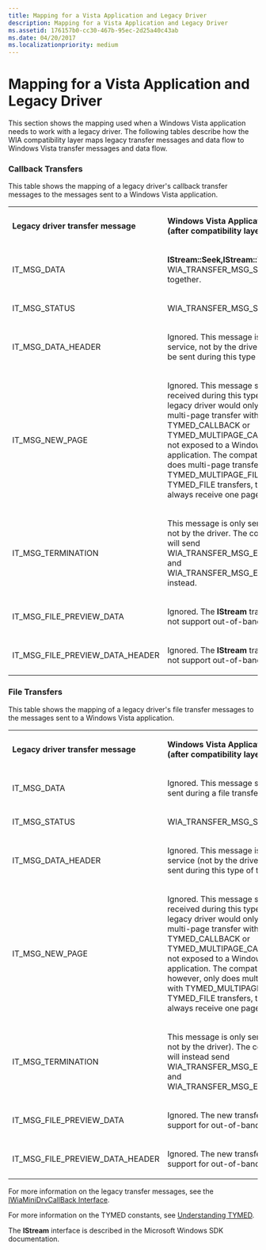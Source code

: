 ```yaml
---
title: Mapping for a Vista Application and Legacy Driver
description: Mapping for a Vista Application and Legacy Driver
ms.assetid: 176157b0-cc30-467b-95ec-2d25a40c43ab
ms.date: 04/20/2017
ms.localizationpriority: medium
---
```


# Mapping for a Vista Application and Legacy Driver


This section shows the mapping used when a Windows Vista application needs to work with a legacy driver. The following tables describe how the WIA compatibility layer maps legacy transfer messages and data flow to Windows Vista transfer messages and data flow.

### Callback Transfers

This table shows the mapping of a legacy driver's callback transfer messages to the messages sent to a Windows Vista application.

<table>
<colgroup>
<col width="50%" />
<col width="50%" />
</colgroup>
<tbody>
<tr class="odd">
<td><p><strong>Legacy driver transfer message</strong></p></td>
<td><p><strong>Windows Vista Application message (after compatibility layer conversion)</strong></p></td>
</tr>
<tr class="even">
<td><p>IT_MSG_DATA</p></td>
<td><p><strong>IStream::Seek,IStream::Write</strong>, and WIA_TRANSFER_MSG_STATUS all ORed together.</p></td>
</tr>
<tr class="odd">
<td><p>IT_MSG_STATUS</p></td>
<td><p>WIA_TRANSFER_MSG_STATUS</p></td>
</tr>
<tr class="even">
<td><p>IT_MSG_DATA_HEADER</p></td>
<td><p>Ignored. This message is only sent by the service, not by the driver, and will never be sent during this type of transfer.</p></td>
</tr>
<tr class="odd">
<td><p>IT_MSG_NEW_PAGE</p></td>
<td><p>Ignored. This message should never be received during this type of transfer. A legacy driver would only send this during a multi-page transfer with TYMED_CALLBACK or TYMED_MULTIPAGE_CALLBACK that are not exposed to a Windows Vista application. The compatibility layer only does multi-page transfers with TYMED_MULTIPAGE_FILE. For TYMED_FILE transfers, the application will always receive one page at a time.</p></td>
</tr>
<tr class="even">
<td><p>IT_MSG_TERMINATION</p></td>
<td><p>This message is only sent by the service, not by the driver. The compatibility layer will send WIA_TRANSFER_MSG_END_OF_STREAM and WIA_TRANSFER_MSG_END_OF_TRANSFER instead.</p></td>
</tr>
<tr class="odd">
<td><p>IT_MSG_FILE_PREVIEW_DATA</p></td>
<td><p>Ignored. The <strong>IStream</strong> transfer model does not support out-of-band data.</p></td>
</tr>
<tr class="even">
<td><p>IT_MSG_FILE_PREVIEW_DATA_HEADER</p></td>
<td><p>Ignored. The <strong>IStream</strong> transfer model does not support out-of-band data.</p></td>
</tr>
</tbody>
</table>

 

### File Transfers

This table shows the mapping of a legacy driver's file transfer messages to the messages sent to a Windows Vista application.

<table>
<colgroup>
<col width="50%" />
<col width="50%" />
</colgroup>
<tbody>
<tr class="odd">
<td><p><strong>Legacy driver transfer message</strong></p></td>
<td><p><strong>Windows Vista Application message (after compatibility layer conversion)</strong></p></td>
</tr>
<tr class="even">
<td><p>IT_MSG_DATA</p></td>
<td><p>Ignored. This message should never be sent during a file transfer.</p></td>
</tr>
<tr class="odd">
<td><p>IT_MSG_STATUS</p></td>
<td><p>WIA_TRANSFER_MSG_STATUS</p></td>
</tr>
<tr class="even">
<td><p>IT_MSG_DATA_HEADER</p></td>
<td><p>Ignored. This message is only sent by the service (not by the driver) and will never be sent during this type of transfer.</p></td>
</tr>
<tr class="odd">
<td><p>IT_MSG_NEW_PAGE</p></td>
<td><p>Ignored. This message should never be received during this type of transfer. A legacy driver would only send this during a multi-page transfer with TYMED_CALLBACK or TYMED_MULTIPAGE_CALLBACK that are not exposed to a Windows Vista application. The compatibility layer, however, only does multi-page transfers with TYMED_MULTIPAGE_FILE. For TYMED_FILE transfers, the driver will always receive one page at a time.</p></td>
</tr>
<tr class="even">
<td><p>IT_MSG_TERMINATION</p></td>
<td><p>This message is only sent by the service ( not by the driver). The compatibility layer will instead send WIA_TRANSFER_MSG_END_OF_STREAM and WIA_TRANSFER_MSG_END_OF_TRANSFER.</p></td>
</tr>
<tr class="odd">
<td><p>IT_MSG_FILE_PREVIEW_DATA</p></td>
<td><p>Ignored. The new transfer model does not support for out-of-band data.</p></td>
</tr>
<tr class="even">
<td><p>IT_MSG_FILE_PREVIEW_DATA_HEADER</p></td>
<td><p>Ignored. The new transfer model does not support for out-of-band data.</p></td>
</tr>
</tbody>
</table>

 

For more information on the legacy transfer messages, see the [IWiaMiniDrvCallBack Interface](https://msdn.microsoft.com/library/windows/hardware/ff543943).

For more information on the TYMED constants, see [Understanding TYMED](understanding-tymed.md).

The **IStream** interface is described in the Microsoft Windows SDK documentation.

 

 





